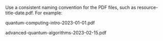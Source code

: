 Use a consistent naming convention for the PDF files, such as resource-title-date.pdf. For example:

quantum-computing-intro-2023-01-01.pdf

advanced-quantum-algorithms-2023-02-15.pdf
